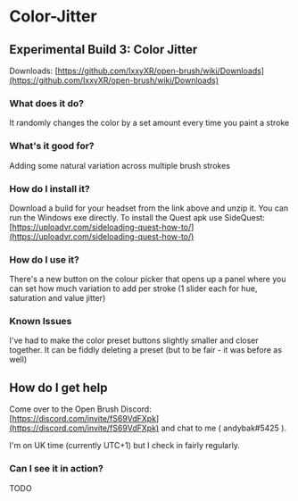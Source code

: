 # Color-Jitter

## Experimental Build 3: Color Jitter

Downloads: [https://github.com/IxxyXR/open-brush/wiki/Downloads](https://github.com/IxxyXR/open-brush/wiki/Downloads)

### What does it do?

It randomly changes the color by a set amount every time you paint a stroke

### What's it good for?

Adding some natural variation across multiple brush strokes

### How do I install it?

Download a build for your headset from the link above and unzip it. You can run the Windows exe directly. To install the Quest apk use SideQuest: [https://uploadvr.com/sideloading-quest-how-to/](https://uploadvr.com/sideloading-quest-how-to/)

### How do I use it?

There's a new button on the colour picker that opens up a panel where you can set how much variation to add per stroke \(1 slider each for hue, saturation and value jitter\)

### Known Issues

I've had to make the color preset buttons slightly smaller and closer together. It can be fiddly deleting a preset \(but to be fair - it was before as well\)

## How do I get help

Come over to the Open Brush Discord: [https://discord.com/invite/fS69VdFXpk](https://discord.com/invite/fS69VdFXpk) and chat to me \( andybak\#5425 \).

I'm on UK time \(currently UTC+1\) but I check in fairly regularly.

### Can I see it in action?

TODO

